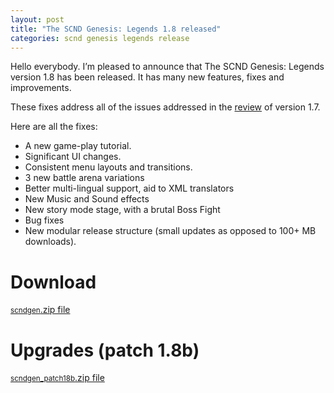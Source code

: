 ```yaml
---
layout: post
title: "The SCND Genesis: Legends 1.8 released"
categories: scnd genesis legends release
---
```

Hello everybody. I’m pleased to announce that The SCND Genesis: Legends version 1.8 has been released.
It has many new features, fixes and improvements. 

These fixes address all of the issues addressed in the [review](https://subiyacryolite.github.io/2012/2/28/the_scnd_genesis_legends_1_7_reviewed.html) of version 1.7.

Here are all the fixes:
- A new game-play tutorial.
- Significant UI changes.
- Consistent menu layouts and transitions.
- 3 new battle arena variations
- Better multi-lingual support, aid to XML translators
- New Music and Sound effects
- New story mode stage, with a brutal Boss Fight
- Bug fixes
- New modular release structure (small updates as opposed to 100+ MB downloads).

# Download
<aside>
<a href="http://sourceforge.net/projects/scndgen/files/executable/scndgen.zip/download" class="button" target="_blank"><small>scndgen</small>.zip file</a>
</aside>

# Upgrades (patch 1.8b)
<aside>
<a href="http://www.scndgen.com/downloads/scndgen_patch18b.zip" class="button" target="_blank"><small>scndgen_patch18b</small>.zip file</a>
</aside>
